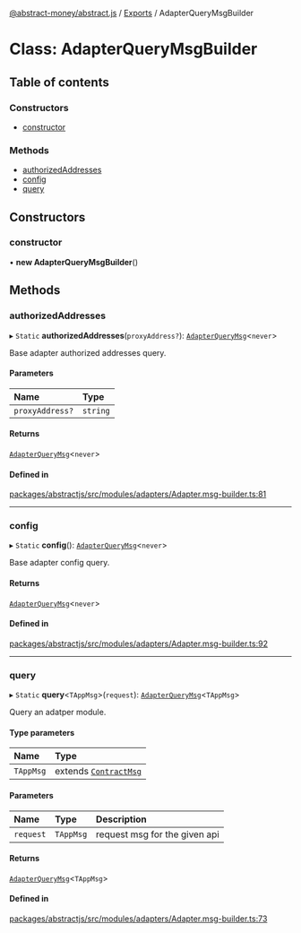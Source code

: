 [@abstract-money/abstract.js](../README.md) / [Exports](../modules.md) / AdapterQueryMsgBuilder

# Class: AdapterQueryMsgBuilder

## Table of contents

### Constructors

- [constructor](AdapterQueryMsgBuilder.md#constructor)

### Methods

- [authorizedAddresses](AdapterQueryMsgBuilder.md#authorizedaddresses)
- [config](AdapterQueryMsgBuilder.md#config)
- [query](AdapterQueryMsgBuilder.md#query)

## Constructors

### constructor

• **new AdapterQueryMsgBuilder**()

## Methods

### authorizedAddresses

▸ `Static` **authorizedAddresses**(`proxyAddress?`): [`AdapterQueryMsg`](../modules.md#adapterquerymsg)<`never`\>

Base adapter authorized addresses query.

#### Parameters

| Name | Type |
| :------ | :------ |
| `proxyAddress?` | `string` |

#### Returns

[`AdapterQueryMsg`](../modules.md#adapterquerymsg)<`never`\>

#### Defined in

[packages/abstractjs/src/modules/adapters/Adapter.msg-builder.ts:81](https://github.com/Abstract-OS/abstract.js/blob/c46b309/packages/abstractjs/src/modules/adapters/Adapter.msg-builder.ts#L81)

___

### config

▸ `Static` **config**(): [`AdapterQueryMsg`](../modules.md#adapterquerymsg)<`never`\>

Base adapter config query.

#### Returns

[`AdapterQueryMsg`](../modules.md#adapterquerymsg)<`never`\>

#### Defined in

[packages/abstractjs/src/modules/adapters/Adapter.msg-builder.ts:92](https://github.com/Abstract-OS/abstract.js/blob/c46b309/packages/abstractjs/src/modules/adapters/Adapter.msg-builder.ts#L92)

___

### query

▸ `Static` **query**<`TAppMsg`\>(`request`): [`AdapterQueryMsg`](../modules.md#adapterquerymsg)<`TAppMsg`\>

Query an adatper module.

#### Type parameters

| Name | Type |
| :------ | :------ |
| `TAppMsg` | extends [`ContractMsg`](../modules.md#contractmsg) |

#### Parameters

| Name | Type | Description |
| :------ | :------ | :------ |
| `request` | `TAppMsg` | request msg for the given api |

#### Returns

[`AdapterQueryMsg`](../modules.md#adapterquerymsg)<`TAppMsg`\>

#### Defined in

[packages/abstractjs/src/modules/adapters/Adapter.msg-builder.ts:73](https://github.com/Abstract-OS/abstract.js/blob/c46b309/packages/abstractjs/src/modules/adapters/Adapter.msg-builder.ts#L73)

